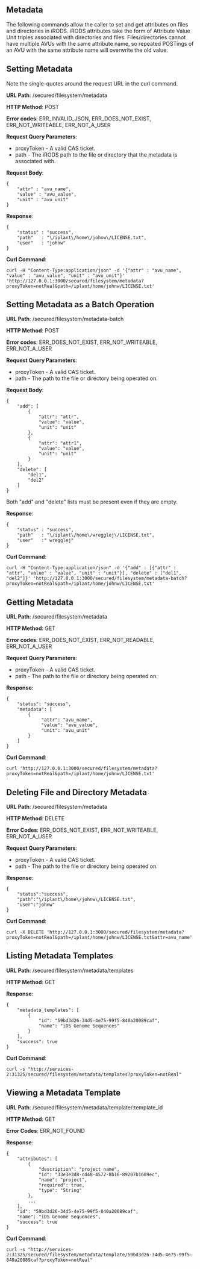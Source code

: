Metadata
---------------------------

The following commands allow the caller to set and get attributes on files and directories in iRODS. iRODS attributes take the form of Attribute Value Unit triples associated with directories and files. Files/directories cannot have multiple AVUs with the same attribute name, so repeated POSTings of an AVU with the same attribute name will overwrite the old value.


Setting Metadata
------------------------------------
Note the single-quotes around the request URL in the curl command.

__URL Path__: /secured/filesystem/metadata

__HTTP Method__: POST

__Error codes__: ERR_INVALID_JSON, ERR_DOES_NOT_EXIST, ERR_NOT_WRITEABLE, ERR_NOT_A_USER

__Request Query Parameters__:

* proxyToken - A valid CAS ticket.
* path - The iRODS path to the file or directory that the metadata is associated with.

__Request Body__:

    {
        "attr" : "avu_name",
        "value" : "avu_value",
        "unit" : "avu_unit"
    }

__Response__:

    {
        "status" : "success",
        "path"   : "\/iplant\/home\/johnw\/LICENSE.txt",
        "user"   : "johnw"
    }

__Curl Command__:

    curl -H "Content-Type:application/json" -d '{"attr" : "avu_name", "value" : "avu_value", "unit" : "avu_unit"}' 'http://127.0.0.1:3000/secured/filesystem/metadata?proxyToken=notReal&path=/iplant/home/johnw/LICENSE.txt'


Setting Metadata as a Batch Operation
-------------------------------------
__URL Path__: /secured/filesystem/metadata-batch

__HTTP Method__: POST

__Error codes__: ERR_DOES_NOT_EXIST, ERR_NOT_WRITEABLE, ERR_NOT_A_USER

__Request Query Parameters__:

* proxyToken - A valid CAS ticket.
* path - The path to the file or directory being operated on.

__Request Body__:

    {
        "add": [
            {
                "attr": "attr",
                "value": "value",
                "unit": "unit"
            },
            {
                "attr": "attr1",
                "value": "value",
                "unit": "unit"
            }
        ],
        "delete": [
            "del1",
            "del2"
        ]
    }

Both "add" and "delete" lists must be present even if they are empty.

__Response__:

    {
        "status" : "success",
        "path"   : "\/iplant\/home\/wregglej\/LICENSE.txt",
        "user"   :" wregglej"
    }

__Curl Command__:

    curl -H "Content-Type:application/json" -d '{"add" : [{"attr" : "attr", "value" : "value", "unit" : "unit"}], "delete" : ["del1", "del2"]}' 'http://127.0.0.1:3000/secured/filesystem/metadata-batch?proxyToken=notReal&path=/iplant/home/johnw/LICENSE.txt'


Getting Metadata
------------------------------------
__URL Path__: /secured/filesystem/metadata

__HTTP Method__: GET

__Error codes__: ERR_DOES_NOT_EXIST, ERR_NOT_READABLE, ERR_NOT_A_USER

__Request Query Parameters__:

* proxyToken - A valid CAS ticket.
* path - The path to the file or directory being operated on.

__Response__:

    {
        "status": "success",
        "metadata": [
            {
                 "attr": "avu_name",
                 "value": "avu_value",
                 "unit": "avu_unit"
            }
        ]
    }

__Curl Command__:

    curl 'http://127.0.0.1:3000/secured/filesystem/metadata?proxyToken=notReal&path=/iplant/home/johnw/LICENSE.txt'


Deleting File and Directory Metadata
------------------------------------
__URL Path__: /secured/filesystem/metadata

__HTTP Method__: DELETE

__Error Codes__: ERR_DOES_NOT_EXIST, ERR_NOT_WRITEABLE, ERR_NOT_A_USER

__Request Query Parameters__:

* proxyToken - A valid CAS ticket.
* path - The path to the file or directory being operated on.

__Response__:

    {
        "status":"success",
        "path":"\/iplant\/home\/johnw\/LICENSE.txt",
        "user":"johnw"
    }

__Curl Command__:

    curl -X DELETE 'http://127.0.0.1:3000/secured/filesystem/metadata?proxyToken=notReal&path=/iplant/home/johnw/LICENSE.txt&attr=avu_name'


Listing Metadata Templates
--------------------------
__URL Path__: /secured/filesystem/metadata/templates

__HTTP Method__: GET

__Response__:

    {
        "metadata_templates": [
            {
                "id": "59bd3d26-34d5-4e75-99f5-840a20089caf",
                "name": "iDS Genome Sequences"
            }
        ],
        "success": true
    }

__Curl Command__:

    curl -s "http://services-2:31325/secured/filesystem/metadata/templates?proxyToken=notReal"


Viewing a Metadata Template
---------------------------
__URL Path__: /secured/filesystem/metadata/template/:template_id

__HTTP Method__: GET

__Error Codes__: ERR_NOT_FOUND

__Response__:

    {
        "attributes": [
            {
                "description": "project name",
                "id": "33e3e3d8-cd48-4572-8b16-89207b1609ec",
                "name": "project",
                "required": true,
                "type": "String"
            },
            ...
        ],
        "id": "59bd3d26-34d5-4e75-99f5-840a20089caf",
        "name": "iDS Genome Sequences",
        "success": true
    }

__Curl Command__:

    curl -s "http://services-2:31325/secured/filesystem/metadata/template/59bd3d26-34d5-4e75-99f5-840a20089caf?proxyToken=notReal"
